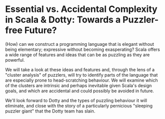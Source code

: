 # Essential vs. Accidental Complexity in Scala & Dotty: Towards a Puzzler-free Future?

(How) can we construct a programming language that is elegant without being elementary; expressive without becoming exasperating? Scala offers a wide range of features and ideas that can be as puzzling as they are powerful.

We will take a look at these ideas and features and, through the lens of a "cluster analysis" of puzzlers, will try to identify parts of the language that are especially prone to head-scratching behaviour. We will examine which of the clusters are intrinsic and perhaps inevitable given Scala's design goals, and which are accidental and could possibly be avoided in future.

We'll look forward to Dotty and the types of puzzling behaviour it will eliminate, and close with the story of a particularly pernicious "sleeping puzzler giant" that the Dotty team has slain.
